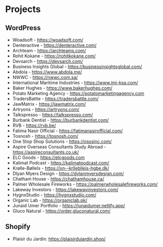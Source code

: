 # Projects

## WordPress

- Woadsoft - <https://woadsoft.com/>
- Denteractive - <https://denteractive.com/>
- Archteam - <https://archteams.com/>
- Rohit Kokane - <https://rohitkokane.com/>
- Devsarch - <https://devsarch.com/>
- Business Insights Global - <https://businessinsightsglobal.com/>
- Abdola - <https://www.abdola.me/>
- NWWC - <https://nwwc.com.sa/>
- International Maritime Industries - <https://www.imi-ksa.com/>
- Baker Hughes - <https://www.bakerhughes.com/>
- Potato Marketing Agency - <https://potatomarketingagency.com>
- TradersBattle - <https://tradersbattle.com/>
- JawMatrix - <https://jawmatrix.com/>
- Artryons - <https://artryons.com/>
- Talkspresso - <https://talkspresso.com/>
- Burbank Dentist - <https://burbankdentist.com/>
- RVB - <https://rvb.be/>
- Fatima Nasir Official - <https://fatimanasirofficial.com/>
- Tosnosh - <https://tosnosh.com/>
- One Stop Shop Solutions - <https://osssinc.com/>
- Aspire Overseas Consultants Study Abroad - <https://aspireconsultants.co.uk/>
- ELC Goods - <https://elcgoods.com>
- Kalimat Podcast - <https://kalimatpodcast.com/>
- Krølle-BølleIs - <https://xn--krlleblleis-hgbe.dk/>
- Dlyan Myers Design - <https://dylanmyersdesign.com/>
- Chatham House - <https://chathamhouse.ca/>
- Palmer Wholesale Fireworks - <https://palmerwholesalefireworks.com/>
- Lakeway Investors - <https://lakewayinvestors.com/>
- HygnxStudio - <https://hygnxstudio.com/>
- Organic Lab - <https://organiclab.pk/>
- Junaid Umer Portfolio - <https://junaidumer.netlify.app/>
- Gluco Natural - <https://order.gluconatural.com/>

## Shopify

- Plaisir du Jardin: <https://plaisirdujardin.shop/>
